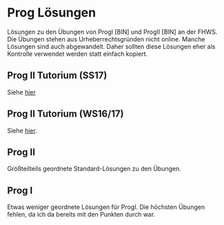 # Prog Lösungen
Lösungen zu den Übungen von ProgI [BIN] und ProgII [BIN] an der FHWS. Die Übungen stehen aus Urheberrechtsgründen nicht online. Manche Lösungen sind auch abgewandelt. Daher sollten diese Lösungen eher als Kontrolle verwendet werden statt einfach kopiert.

## Prog II Tutorium (SS17)

Siehe [hier](https://github.com/Sebb767/Prog/tree/master/src/tutorium/de/fhws/tutorium/ss17)

## Prog II Tutorium (WS16/17)

Siehe [hier](https://github.com/Sebb767/Prog/tree/master/src/tutorium/).

## Prog II

Größteilteils geordnete Standard-Lösungen zu den Übungen. 

## Prog I

Etwas weniger geordnete Lösungen für ProgI. Die höchsten Übungen fehlen, da ich da bereits mit den Punkten durch war. 

